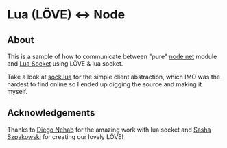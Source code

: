 # Lua (LÖVE) <-> Node

## About
This is a sample of how to communicate between "pure" [node:net](https://nodejs.org/api/net.html) module and [Lua Socket](https://github.com/lunarmodules/luasocket) using LÖVE & lua socket.

Take a look at [sock.lua](./sock.lua) for the simple client abstraction, which IMO was the hardest to find online so I ended up digging the source and making it myself.

## Acknowledgements
Thanks to [Diego Nehab](https://github.com/diegonehab) for the amazing work with lua socket and [Sasha Szpakowski](https://twitter.com/slime73) for creating our lovely LÖVE!
